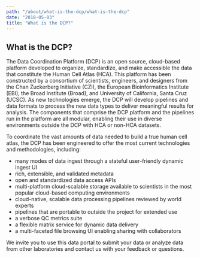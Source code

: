 ```yaml
---
path: "/about/what-is-the-dcp/what-is-the-dcp"
date: "2018-05-03"
title: "What is the DCP?"
---
```


## What is the DCP?

The Data Coordination Platform (DCP) is an open source, cloud-based platform developed to organize, standardize, and make accessible the data that constitute the Human Cell Atlas (HCA).  This platform has been constructed by a consortium of scientists, engineers, and designers from the Chan Zuckerberg Initiative (CZI), the European Bioinformatics Institute (EBI), the Broad Institute (Broad), and University of California, Santa Cruz (UCSC). As new technologies emerge, the DCP will develop pipelines and data formats to process the new data types to deliver meaningful results for analysis. The components that comprise the DCP platform and the  pipelines run in the platform are all modular, enabling their use in diverse environments outside the DCP with HCA or non-HCA datasets.

To coordinate the vast amounts of data needed to build a true human cell atlas, the DCP has been engineered to offer the most current technologies and methodologies, including:

* many modes of data ingest through a stateful user-friendly dynamic ingest UI
* rich, extensible, and validated metadata
* open and standardized data access APIs
* multi-platform cloud-scalable storage available to scientists in the most popular cloud-based computing environments
* cloud-native, scalable data processing pipelines reviewed by world experts
* pipelines that are portable to outside the project for extended use
* a verbose QC metrics suite
* a flexible matrix service for dynamic data delivery
* a multi-faceted file browsing UI enabling sharing with collaborators

We invite you to use this data portal to submit your data or analyze data from other laboratories and contact us with your feedback or questions.
